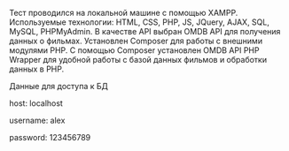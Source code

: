 Тест проводился на локальной машине с помощью XAMPP. Используемые технологии: HTML, CSS, PHP, JS, JQuery, AJAX, SQL, MySQL, PHPMyAdmin.
В качестве API выбран OMDB API для получения данных о фильмах.
Установлен Composer для работы с внешними модулями PHP.
С помощью Composer установлен OMDB API PHP Wrapper для удобной работы с базой данных фильмов и обработки данных в PHP.

Данные для доступа к БД

host: localhost

username: alex

password: 123456789
